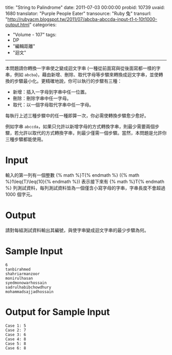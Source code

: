 title: "String to Palindrome"
date: 2011-07-03 00:00:00
probid: 10739
uvaid: 1680
translator: "Purple People Eater"
transource: "Ruby 兔"
transurl: "http://rubyacm.blogspot.tw/2011/07/abcba-abccda-input-t1-t-10t1000-output.html"
categories:
- "Volume - 107"
tags:
- DP
- "編輯距離"
- "迴文"
---

本問題請你轉換一字串使之變成迴文字串 (一種從前面寫與從後面寫都一樣的字串，例如 `abcba`)，藉由新增、刪除、取代字母等步驟來轉換成迴文字串，並使轉換的步驟最小化。更精確地說，你可以執行的步驟有三種：

- 新增：插入一字母到字串中任一位置。
- 刪除：刪除字串中任一字母。
- 取代：以一個字母取代字串中任一字母。

每執行上述三種步驟中的任一種即算一次，你必需使轉換步驟愈少愈好。

例如字串 `abccda`，如果只允許以新增字母的方式轉換字串，則最少需要兩個步驟，若允許以取代的方式轉換字串，則最少僅需一個步驟。當然，本問題是允許你三種步驟都能使用。

# Input

輸入的第一列有一個整數 {% math %}T{% endmath %} ({% math %}1\leq{T}\leq{10}{% endmath %}) 表示接下來有 {% math %}T{% endmath %} 列測試資料，每列測試資料皆為一個僅含小寫字母的字串，字串長度不會超過 1000 個字元。

# Output

請對每組測試資料輸出其編號，與使字串變成迴文字串的最少步驟為何。

# Sample Input

	6
	tanbirahmed
	shahriarmanzoor
	monirulhasan
	syedmonowarhossain
	sadrulhabibchowdhury
	mohammadsajjadhossain

# Output for Sample Input

	Case 1: 5
	Case 2: 7
	Case 3: 6
	Case 4: 8
	Case 5: 8
	Case 6: 8